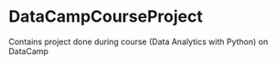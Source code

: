 # DataCampCourseProject
Contains project done during course (Data Analytics with Python) on DataCamp
